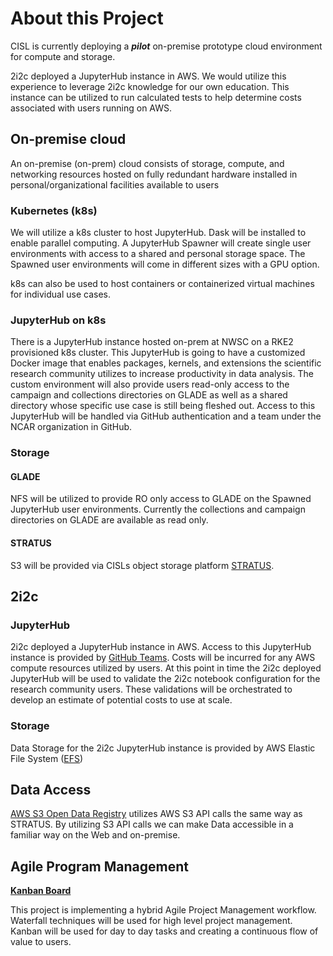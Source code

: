 # About this Project
CISL is currently deploying a ***pilot*** on-premise prototype cloud environment for compute and storage.

2i2c deployed a JupyterHub instance in AWS. 
We would utilize this experience to leverage 2i2c knowledge for our own education. This instance can be utilized to run calculated tests to help determine costs associated with users running on AWS. 

## On-premise cloud

An on-premise (on-prem) cloud consists of storage, compute, and networking resources hosted on fully redundant hardware installed in personal/organizational facilities available to users 
### Kubernetes (k8s)
We will utilize a k8s cluster to host JupyterHub. Dask will be installed to enable parallel computing. A JupyterHub Spawner will create single user environments with access to a shared and personal storage space. The Spawned user environments will come in different sizes with a GPU option. 

k8s can also be used to host containers or containerized virtual machines for individual use cases.

### JupyterHub on k8s
There is a JupyterHub instance hosted on-prem at NWSC on a RKE2 provisioned k8s cluster. This JupyterHub is going to have a customized Docker image that enables packages, kernels, and extensions the scientific research community utilizes to increase productivity in data analysis. The custom environment will also provide users read-only access to the campaign and collections directories on GLADE as well as a shared directory whose specific use case is still being fleshed out. Access to this JupyterHub will be handled via GitHub authentication and a team under the NCAR organization in GitHub. 

### Storage
#### GLADE
NFS will be utilized to provide RO only access to GLADE on the Spawned JupyterHub user environments. Currently the collections and campaign directories on GLADE are available as read only.  

#### STRATUS
S3 will be provided via CISLs object storage platform [STRATUS](https://arc.ucar.edu/knowledge_base/70549594). 

## 2i2c
### JupyterHub
2i2c deployed a JupyterHub instance in AWS. Access to this JupyterHub instance is provided by [GitHub Teams](https://github.com/orgs/NCAR/teams/2i2c-cloud-users). Costs will be incurred for any AWS compute resources utilized by users. At this point in time the 2i2c deployed JupyterHub will be used to validate the 2i2c notebook configuration for the research community users. These validations will be orchestrated to develop an estimate of potential costs to use at scale. 

### Storage
Data Storage for the 2i2c JupyterHub instance is provided by AWS Elastic File System ([EFS](https://aws.amazon.com/efs/))

## Data Access
[AWS S3 Open Data Registry](https://registry.opendata.aws/) utilizes AWS S3 API calls the same way as STRATUS. By utilizing S3 API calls we can make Data accessible in a familiar way on the Web and on-premise. 

## Agile Program Management
**[Kanban Board](https://jira.ucar.edu/secure/RapidBoard.jspa?rapidView=220&projectKey=CCPP)**

This project is implementing a hybrid Agile Project Management workflow. Waterfall techniques will be used for high level project management. Kanban will be used for day to day tasks and creating a continuous flow of value to users. 